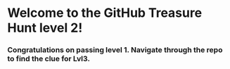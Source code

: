 # Welcome to the GitHub Treasure Hunt level 2!
###  Congratulations on passing level 1. Navigate through the repo to find the clue for Lvl3.
